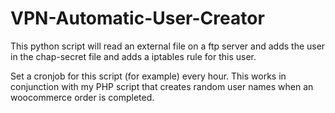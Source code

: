 # VPN-Automatic-User-Creator
This python script will read an external file on a ftp server and adds the user in the chap-secret file and adds a iptables rule for this user.

Set a cronjob for this script (for example) every hour. This works in conjunction with my PHP script that creates random user names when an woocommerce order is completed.
